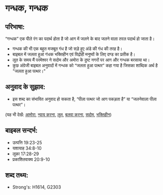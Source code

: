 # गन्धक, गन्धक #

## परिभाषा: ##

“गन्धक” एक पीले रंग का पदार्थ होता है जो आग में जलने के बाद जलने वाला तरल पदार्थ हो जाता है।

* गन्धक की भी एक बहुत मजबूत गंध है जो सड़े हुए अंडे की गंध की तरह है।
* बाइबल में जलता हुआ गंधक भक्तिहीन एवं विद्रोही मनुष्यों के लिए दण्ड का प्रतीक है।
* लूत के समय मैं परमेश्वर ने सदोम और अमोरा के दुष्ट नगरों पर आग और गन्धक बरसाया था।
* कुछ अंग्रेजी बाइबल अनुवादों में गन्धक को “जलता हुआ पत्थर” कहा गया है जिसका शाब्दिक अर्थ है "जलता हुआ पत्थर।"

## अनुवाद के सुझाव: ##

* इस शब्द का संभावित अनुवाद हो सकता है, “पीला पत्थर जो आग पकड़ता है” या “जलनेवाला पीला पत्थर”।

(यह भी देखें: [आमोरा](../gomorrah.md), [न्याय करना](../judge.md), [लूत](../lot.md), [बलवा करना](../rebel.md), [सदोम](../sodom.md), [भक्तिहीन](../ungodly.md))

## बाइबल सन्दर्भ: ##

* उत्पत्ति 19:23-25
* यशायाह 34:8-10
* लूका 17:28-29
* प्रकाशितवाक्य 20:9-10

## शब्द तथ्य: ##

* Strong's: H1614, G2303

